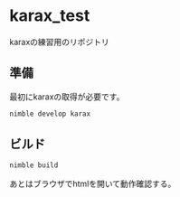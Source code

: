 # karax_test

karaxの練習用のリポジトリ

## 準備

最初にkaraxの取得が必要です。

```bash
nimble develop karax
```

## ビルド

```bash
nimble build
```

あとはブラウザでhtmlを開いて動作確認する。
